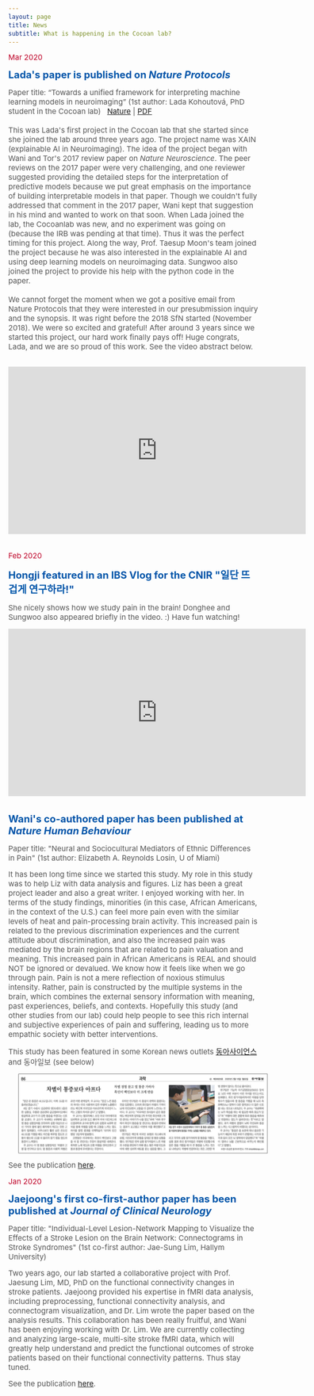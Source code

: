 ```yaml
---
layout: page
title: News
subtitle: What is happening in the Cocoan lab?
---
```


<span style="font-size: 15px !important; color: #BD0026;">Mar 2020 </span>

<b><span style="font-size: 20px !important; color: #0055A9;">Lada's paper is published on <i>Nature Protocols</i></span></b>

<span style="font-size: 15px !important; color: #555;">Paper title: “Towards a unified framework for interpreting machine learning models in neuroimaging” (1st author: Lada Kohoutová, PhD student in the Cocoan lab) &nbsp; <a href="https://www.nature.com/articles/s41596-019-0289-5">Nature</a> | <a href="/pdfs/Kohoutova2020.pdf">PDF</a><br><br>This was Lada's first project in the Cocoan lab that she started since she joined the lab around three years ago. The project name was XAIN (explainable AI in Neuroimaging). The idea of the project began with Wani and Tor's 2017 review paper on *Nature Neuroscience*. The peer reviews on the 2017 paper were very challenging, and one reviewer suggested providing the detailed steps for the interpretation of predictive models because we put great emphasis on the importance of building interpretable models in that paper. Though we couldn't fully addressed that comment in the 2017 paper, Wani kept that suggestion in his mind and wanted to work on that soon. When Lada joined the lab, the Cocoanlab was new, and no experiment was going on (because the IRB was pending at that time). Thus it was the perfect timing for this project. Along the way, Prof. Taesup Moon's team joined the project because he was also interested in the explainable AI and using deep learning models on neuroimaging data. Sungwoo also joined the project to provide his help with the python code in the paper. <br><br> We cannot forget the moment when we got a positive email from Nature Protocols that they were interested in our presubmission inquiry and the synopsis. It was right before the 2018 SfN started (November 2018). We were so excited and grateful! After around 3 years since we started this project, our hard work finally pays off! Huge congrats, Lada, and we are so proud of this work. See the video abstract below.</span>

<br>
<center><iframe width="600" height="338" src="https://www.youtube.com/embed/kcDfEkoQa7Y" frameborder="0" allow="accelerometer; autoplay; encrypted-media; gyroscope; picture-in-picture" allowfullscreen></iframe></center>
<br>



<span style="font-size: 15px !important; color: #BD0026;">Feb 2020 </span>

<b><span style="font-size: 20px !important; color: #0055A9;">Hongji featured in an IBS Vlog for the CNIR "일단 뜨겁게 연구하라!"</span></b>

<span style="font-size: 15px !important; color: #555;">She nicely shows how we study pain in the brain! Donghee and Sungwoo also appeared briefly in the video. :) Have fun watching! </span>

<center><iframe width="600" height="338" src="https://www.youtube.com/embed/Drab4juDMYU" frameborder="0" allow="accelerometer; autoplay; encrypted-media; gyroscope; picture-in-picture" allowfullscreen></iframe></center>
<br>

<b><span style="font-size: 20px !important; color: #0055A9;">Wani's co-authored paper has been published at <i>Nature Human Behaviour</i></span></b>

<span style="font-size: 15px !important; color: #555;">Paper title: "Neural and Sociocultural Mediators of Ethnic Differences in Pain" (1st author: Elizabeth A. Reynolds Losin, U of Miami)</span>

<span style="font-size: 15px !important; color: #555;">It has been long time since we started this study. My role in this study was to help Liz with data analysis and figures. Liz has been a great project leader and also a great writer. I enjoyed working with her. In terms of the study findings, minorities (in this case, African Americans, in the context of the U.S.) can feel more pain even with the similar levels of heat and pain-processing brain activity. This increased pain is related to the previous discrimination experiences and the current attitude about discrimination, and also the increased pain was mediated by the brain regions that are related to pain valuation and meaning. This increased pain in African Americans is REAL and should NOT be ignored or devalued. We know how it feels like when we go through pain. Pain is not a mere reflection of noxious stimulus intensity. Rather, pain is constructed by the multiple systems in the brain, which combines the external sensory information with meaning, past experiences, beliefs, and contexts. Hopefully this study (and other studies from our lab) could help people to see this rich internal and subjective experiences of pain and suffering, leading us to more empathic society with better interventions. </span>

<span style="font-size: 15px !important; color: #555;">This study has been featured in some Korean news outlets [동아사이언스](http://dongascience.donga.com/news.php?idx=34120) and 동아일보 (see below)</span>

<img src="/news/images/donga_200210.jpg" width="700" align="center" hspace="20" />

<span style="font-size: 15px !important; color: #555;">See the publication [here](/publication).</span>


<span style="font-size: 15px !important; color: #BD0026;">Jan 2020 </span>

<b><span style="font-size: 20px !important; color: #0055A9;">Jaejoong's first co-first-author paper has been published at <i>Journal of Clinical Neurology</i></span></b>

<span style="font-size: 15px !important; color: #555;">Paper title: "Individual-Level Lesion-Network Mapping to Visualize the Effects of a Stroke Lesion on the Brain Network: Connectograms in Stroke Syndromes" (1st co-first author: Jae-Sung Lim, Hallym University)</span>

<span style="font-size: 15px !important; color: #555;">Two years ago, our lab started a collaborative project with Prof. Jaesung Lim, MD, PhD on the functional connectivity changes in stroke patients. Jaejoong provided his expertise in fMRI data analysis, including preprocessing, functional connectivity analysis, and connectogram visualization, and Dr. Lim wrote the paper based on the analysis results. This collaboration has been really fruitful, and Wani has been enjoying working with Dr. Lim. We are currently collecting and analyzing large-scale, multi-site stroke fMRI data, which will greatly help understand and predict the functional outcomes of stroke patients based on their functional connectivity patterns. Thus stay tuned.</span>

<span style="font-size: 15px !important; color: #555;">See the publication [here](/publication).</span>

